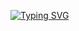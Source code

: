 <a href="https://git.io/typing-svg"><img src="https://readme-typing-svg.demolab.com?font=Fira+Code&pause=1000&color=ff5e2f&multiline=true&width=600&height=100&lines=Приветик!;Я+Анастасия,;Recruiter+IT+компании+ФОДЖИН" alt="Typing SVG" /></a>
